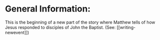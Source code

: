 # General Information:

This is the beginning of a new part of the story where Matthew tells of how Jesus responded to disciples of John the Baptist. (See: [[writing-newevent]])